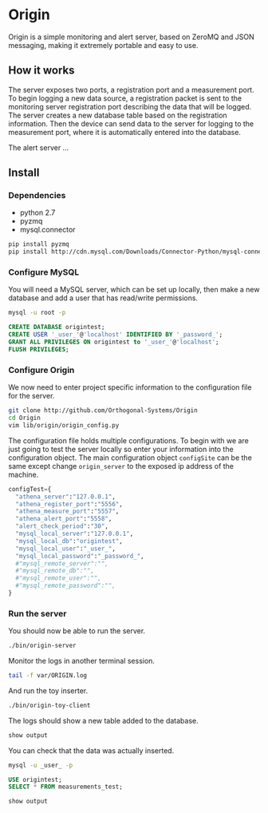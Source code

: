 # Origin

Origin is a simple monitoring and alert server, based on ZeroMQ and JSON messaging, making it extremely portable and easy to use.

## How it works

The server exposes two ports, a registration port and a measurement port.
To begin logging a new data source, a registration packet is sent to the monitoring server registration port describing the data that will be logged.
The server creates a new database table based on the registration information.
Then the device can send data to the server for logging to the measurement port, where it is automatically entered into the database.

The alert server ...

## Install

### Dependencies

* python 2.7
* pyzmq
* mysql.connector

```bash
pip install pyzmq
pip install http://cdn.mysql.com/Downloads/Connector-Python/mysql-connector-python-1.2.3.zip
```

### Configure MySQL

You will need a MySQL server, which can be set up locally, then make a new database and add a user that has read/write permissions.

```bash
mysql -u root -p
```

```sql
CREATE DATABASE origintest;
CREATE USER '_user_'@'localhost' IDENTIFIED BY '_password_';
GRANT ALL PRIVILEGES ON origintest to '_user_'@'localhost';
FLUSH PRIVILEGES;
```

### Configure Origin

We now need to enter project specific information to the configuration file for the server.

```bash
git clone http://github.com/Orthogonal-Systems/Origin
cd Origin
vim lib/origin/origin_config.py
```

The configuration file holds multiple configurations.
To begin with we are just going to test the server locally so enter your information into the configuration object.
The main configuration object `configSite` can be the same except change `origin_server` to the exposed ip address of the machine.

```python
configTest={
  "athena_server":"127.0.0.1",
  "athena_register_port":"5556",
  "athena_measure_port":"5557",
  "athena_alert_port":"5558",
  "alert_check_period":"30",
  "mysql_local_server":"127.0.0.1",
  "mysql_local_db":"origintest",
  "mysql_local_user":"_user_",
  "mysql_local_password":"_password_",
  #"mysql_remote_server":"",
  #"mysql_remote_db":"",
  #"mysql_remote_user":"",
  #"mysql_remote_password":"",
}
```

### Run the server

You should now be able to run the server.

```bash
./bin/origin-server
```

Monitor the logs in another terminal session.
```bash
tail -f var/ORIGIN.log
```

And run the toy inserter.
```bash
./bin/origin-toy-client
```

The logs should show a new table added to the database.

```bash
show output
```

You can check that the data was actually inserted.

```bash
mysql -u _user_ -p
```

```sql
USE origintest;
SELECT * FROM measurements_test;
```

```bash
show output
```
